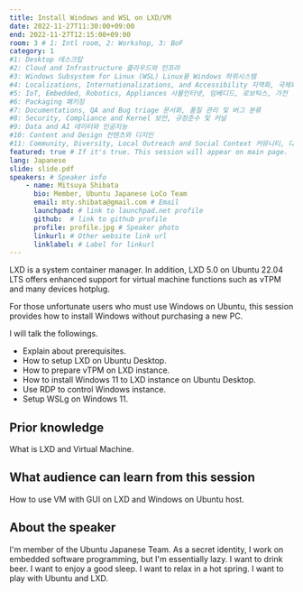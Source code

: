```yaml
---
title: Install Windows and WSL on LXD/VM
date: 2022-11-27T11:30:00+09:00
end: 2022-11-27T12:15:00+09:00
room: 3 # 1: Intl room, 2: Workshop, 3: BoF
category: 1
#1: Desktop 데스크탑
#2: Cloud and Infrastructure 클라우드와 인프라
#3: Windows Subsystem for Linux (WSL) Linux용 Windows 하위시스템
#4: Localizations, Internationalizations, and Accessibility 지역화, 국제화 및 접근성
#5: IoT, Embedded, Robotics, Appliances 사물인터넷, 임베디드, 로보틱스, 가전
#6: Packaging 패키징
#7: Documentations, QA and Bug triage 문서화, 품질 관리 및 버그 분류
#8: Security, Compliance and Kernel 보안, 규정준수 및 커널
#9: Data and AI 데이터와 인공지능
#10: Content and Design 컨텐츠와 디지인
#11: Community, Diversity, Local Outreach and Social Context 커뮤니티, 다양성, 지역 사회 협력과 사회적 관점
featured: true # If it's true. This session will appear on main page.
lang: Japanese
slide: slide.pdf
speakers: # Speaker info
    - name: Mitsuya Shibata
      bio: Member, Ubuntu Japanese LoCo Team
      email: mty.shibata@gmail.com # Email
      launchpad: # link to launchpad.net profile
      github:  # link to github profile
      profile: profile.jpg # Speaker photo
      linkurl: # Other website link url
      linklabel: # Label for linkurl
---
```


LXD is a system container manager.
In addition, LXD 5.0 on Ubuntu 22.04 LTS offers enhanced support for virtual machine functions such as vTPM and many devices hotplug.

For those unfortunate users who must use Windows on Ubuntu, this session provides how to install Windows without purchasing a new PC.

I will talk the followings.

* Explain about prerequisites.
* How to setup LXD on Ubuntu Desktop.
* How to prepare vTPM on LXD instance.
* How to install Windows 11 to LXD instance on Ubuntu Desktop.
* Use RDP to control Windows instance.
* Setup WSLg on Windows 11.

## Prior knowledge
What is LXD and Virtual Machine.

## What audience can learn from this session
How to use VM with GUI on LXD and Windows on Ubuntu host.

## About the speaker
I'm member of the Ubuntu Japanese Team.
As a secret identity, I work on embedded software programming, but I'm essentially lazy.
I want to drink beer.
I want to enjoy a good sleep.
I want to relax in a hot spring.
I want to play with Ubuntu and LXD.